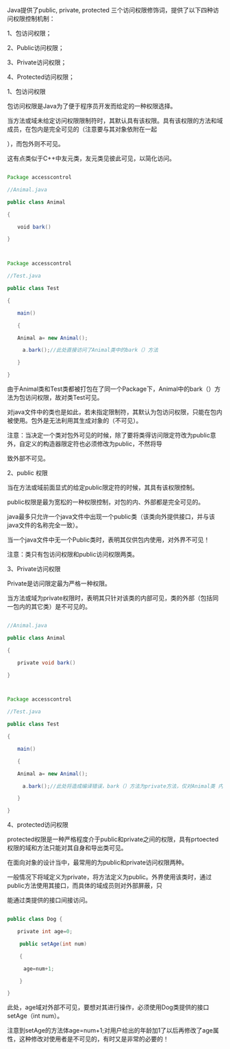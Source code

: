 Java提供了public, private, protected 三个访问权限修饰词，提供了以下四种访问权限控制机制：
1、包访问权限；
2、Public访问权限；
3、Private访问权限；
4、Protected访问权限；
1、包访问权限
包访问权限是Java为了便于程序员开发而给定的一种权限选择。
当方法或域未给定访问权限限制符时，其默认具有该权限。具有该权限的方法和域成员，在包内是完全可见的（注意要与其对象依附在一起
），而包外则不可见。
这有点类似于C++中友元类，友元类见彼此可见，以简化访问。
```java  
Package accesscontrol
//Animal.java
public class Animal
{
　　void bark()
}

Package accesscontrol
//Test.java
public class Test
{
　　main()
　　{
　　Animal a= new Animal();
     a.bark();//此处直接访问了Animal类中的bark（）方法
　　}
}
```
由于Animal类和Test类都被打包在了同一个Package下，Animal中的bark（）方法为包访问权限，故对类Test可见。
对java文件中的类也是如此，若未指定限制符，其默认为包访问权限，只能在包内被使用。包外是无法利用其生成对象的（不可见）。
注意：当决定一个类对包外可见的时候，除了要将类得访问限定符改为public意外，自定义的构造器限定符也必须修改为public，不然将导
致外部不可见。
2、public 权限
当在方法或域前面显式的给定public限定符的时候，其具有该权限控制。
public权限是最为宽松的一种权限控制，对包的内、外部都是完全可见的。
java最多只允许一个java文件中出现一个public类（该类向外提供接口，并与该java文件的名称完全一致）。
当一个java文件中无一个Public类时，表明其仅供包内使用，对外界不可见！
注意：类只有包访问权限和public访问权限两类。
3、Private访问权限
Private是访问限定最为严格一种权限。
当方法或域为private权限时，表明其只针对该类的内部可见，类的外部（包括同一包内的其它类）是不可见的。
```java  
//Animal.java
public class Animal
{
　　private void bark()
}

Package accesscontrol
//Test.java
public class Test
{
　　main()
　　{
　　Animal a= new Animal();
     a.bark();//此处将造成编译错误，bark（）方法为private方法，仅对Animal类 内部可见，现在在Test类内部。
　　}
}
```
4、protected访问权限
protected权限是一种严格程度介于public和private之间的权限，具有prtoected权限的域和方法只能对其自身和导出类可见。
在面向对象的设计当中，最常用的为public和private访问权限两种。
一般情况下将域定义为private，将方法定义为public。外界使用该类时，通过public方法使用其接口，而具体的域成员则对外部屏蔽，只
能通过类提供的接口间接访问。
```java  
public class Dog {
　　private int age=0;
    public setAge(int num)
    {
　　	age=num+1;
    }
}
```
此处，age域对外部不可见，要想对其进行操作，必须使用Dog类提供的接口setAge（int num）。
注意到setAge的方法体age=num+1;对用户给出的年龄加1了以后再修改了age属性，这种修改对使用者是不可见的，有时又是非常的必要的！
  